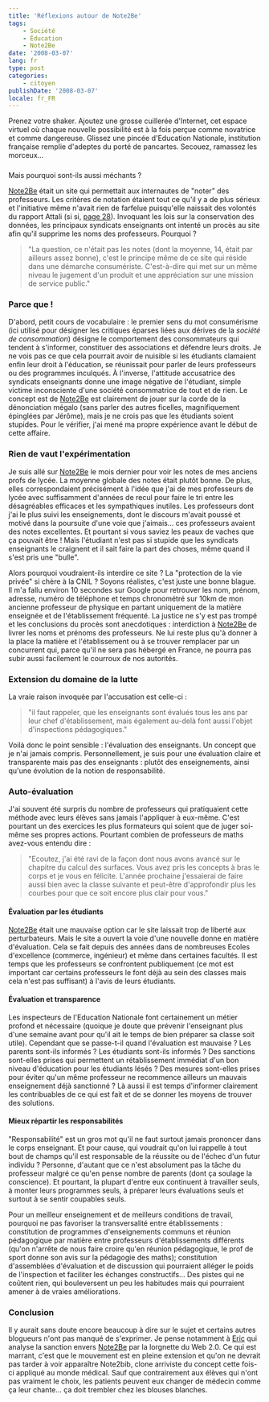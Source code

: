 ```yaml
---
title: 'Réflexions autour de Note2Be'
tags:
    - Société
    - Éducation
    - Note2Be
date: '2008-03-07'
lang: fr
type: post
categories:
    - citoyen
publishDate: '2008-03-07'
locale: fr_FR
---
```


Prenez votre shaker. Ajoutez une grosse cuillerée d'Internet, cet espace virtuel où chaque nouvelle possibilité est à la fois perçue comme novatrice et comme dangereuse. Glissez une pincée d'Education Nationale, institution française remplie d'adeptes du porté de pancartes. Secouez, ramassez les morceux…

### <!-- more -->

Mais pourquoi sont-ils aussi méchants&nbsp;?

[Note2Be](http://www.note2be.com) était un site qui permettait aux internautes de "noter" des professeurs. Les critères de notation étaient tout ce qu'il y a de plus sérieux et l'initiative même n'avait rien de farfelue puisqu'elle naissait des volontés du rapport Attali (si si, [page 28](http://www.ladocumentationfrancaise.fr/var/storage/rapports-publics/084000041/0000.pdf)). Invoquant les lois sur la conservation des données, les principaux syndicats enseignants ont intenté un procès au site afin qu'il supprime les noms des professeurs. Pourquoi&nbsp;?

> "La question, ce n'était pas les notes (dont la moyenne, 14, était par ailleurs assez bonne), c'est le principe même de ce site qui réside dans une démarche consumériste. C'est-à-dire qui met sur un même niveau le jugement d'un produit et une appréciation sur une mission de service public."

### Parce que&nbsp;!

D'abord, petit cours de vocabulaire&nbsp;: le premier sens du mot consumérisme (ici utilisé pour désigner les critiques éparses liées aux dérives de la _société de consommation_) désigne le comportement des consommateurs qui tendent à s'informer, constituer des associations et défendre leurs droits. Je ne vois pas ce que cela pourrait avoir de nuisible si les étudiants clamaient enfin leur droit à l'éducation, se réunissait pour parler de leurs professeurs ou des programmes inculqués. À l'inverse, l'attitude accusatrice des syndicats enseignants donne une image négative de l'étudiant, simple victime inconsciente d'une société consommatrice de tout et de rien. Le concept est de [Note2Be](http://www.note2be.com) est clairement de jouer sur la corde de la dénonciation mégalo (sans parler des autres ficelles, magnifiquement épinglées par Jérôme), mais je ne crois pas que les étudiants soient stupides. Pour le vérifier, j'ai mené ma propre expérience avant le début de cette affaire.

### Rien de vaut l'expérimentation

Je suis allé sur [Note2Be](http://www.note2be.com) le mois dernier pour voir les notes de mes anciens profs de lycée. La moyenne globale des notes était plutôt bonne. De plus, elles correspondaient précisément à l'idée que j'ai de mes professeurs de lycée avec suffisamment d'années de recul pour faire le tri entre les désagréables efficaces et les sympathiques inutiles. Les professeurs dont j'ai le plus suivi les enseignements, dont le discours m'avait poussé et motivé dans la poursuite d'une voie que j'aimais… ces professeurs avaient des notes excellentes. Et pourtant si vous saviez les peaux de vaches que ça pouvait être&nbsp;! Mais l'étudiant n'est pas si stupide que les syndicats enseignants le craignent et il sait faire la part des choses, même quand il s'est pris une "bulle".

Alors pourquoi voudraient-ils interdire ce site&nbsp;? La "protection de la vie privée" si chère à la CNIL&nbsp;? Soyons réalistes, c'est juste une bonne blague. Il m'a fallu environ 10 secondes sur Google pour retrouver les nom, prénom, adresse, numéro de téléphone et temps chronométré sur 10km de mon ancienne professeur de physique en partant uniquement de la matière enseignée et de l'établissement fréquenté. La justice ne s'y est pas trompé et les conclusions du procès sont anecdotiques&nbsp;: interdiction à [Note2Be](http://www.note2be.com) de livrer les noms et prénoms des professeurs. Ne lui reste plus qu'à donner à la place la matière et l'établissement ou à se trouver remplacer par un concurrent qui, parce qu'il ne sera pas hébergé en France, ne pourra pas subir aussi facilement le courroux de nos autorités.

### Extension du domaine de la lutte

La vraie raison invoquée par l'accusation est celle-ci&nbsp;:

> "il faut rappeler, que les enseignants sont évalués tous les ans par leur chef d'établissement, mais également au-delà font aussi l'objet d'inspections pédagogiques."

Voilà donc le point sensible&nbsp;: l'évaluation des enseignants. Un concept que je n'ai jamais compris. Personnellement, je suis pour une évaluation claire et transparente mais pas des enseignants&nbsp;: plutôt des enseignements, ainsi qu'une évolution de la notion de responsabilité.

### Auto-évaluation

J'ai souvent été surpris du nombre de professeurs qui pratiquaient cette méthode avec leurs élèves sans jamais l'appliquer à eux-même. C'est pourtant un des exercices les plus formateurs qui soient que de juger soi-même ses propres actions. Pourtant combien de professeurs de maths avez-vous entendu dire&nbsp;:

> "Ecoutez, j'ai été ravi de la façon dont nous avons avancé sur le chapitre du calcul des surfaces. Vous avez pris les concepts à bras le corps et je vous en félicite. L'année prochaine j'essaierai de faire aussi bien avec la classe suivante et peut-être d'approfondir plus les courbes pour que ce soit encore plus clair pour vous."

#### Évaluation par les étudiants

[Note2Be](http://www.note2be.com) était une mauvaise option car le site laissait trop de liberté aux perturbateurs. Mais le site a ouvert la voie d'une nouvelle donne en matière d'évaluation. Cela se fait depuis des années dans de nombreuses Ecoles d'excellence (commerce, ingénieur) et même dans certaines facultés. Il est temps que les professeurs se confrontent publiquement (ce mot est important car certains professeurs le font déjà au sein des classes mais cela n'est pas suffisant) à l'avis de leurs étudiants.

#### Évaluation et transparence

Les inspecteurs de l'Education Nationale font certainement un métier profond et nécessaire (quoique je doute que prévenir l'enseignant plus d'une semaine avant pour qu'il ait le temps de bien préparer sa classe soit utile). Cependant que se passe-t-il quand l'évaluation est mauvaise&nbsp;? Les parents sont-ils informés&nbsp;? Les étudiants sont-ils informés&nbsp;? Des sanctions sont-elles prises qui permettent un rétablissement immédiat d'un bon niveau d'éducation pour les étudiants lésés&nbsp;? Des mesures sont-elles prises pour éviter qu'un même professeur ne recommence ailleurs un mauvais enseignement déjà sanctionné&nbsp;? Là aussi il est temps d'informer clairement les contribuables de ce qui est fait et de se donner les moyens de trouver des solutions.

#### Mieux répartir les responsabilités

"Responsabilité" est un gros mot qu'il ne faut surtout jamais prononcer dans le corps enseignant. Et pour cause, qui voudrait qu'on lui rappelle à tout bout de champs qu'il est responsable de la réussite ou de l'échec d'un futur individu&nbsp;? Personne, d'autant que ce n'est absolument pas la tâche du professeur malgré ce qu'en pense nombre de parents (dont ça soulage la conscience). Et pourtant, la plupart d'entre eux continuent à travailler seuls, à monter leurs programmes seuls, à préparer leurs évaluations seuls et surtout à se sentir coupables seuls.

Pour un meilleur enseignement et de meilleurs conditions de travail, pourquoi ne pas favoriser la transversalité entre établissements&nbsp;: constitution de programmes d'enseignements communs et réunion pédagogique par matière entre professeurs d'établissements différents (qu'on n'arrête de nous faire croire qu'en réunion pédagogique, le prof de sport donne son avis sur la pédagogie des maths); constitution d'assemblées d'évaluation et de discussion qui pourraient alléger le poids de l'inspection et faciliter les échanges constructifs… Des pistes qui ne coûtent rien, qui bouleversent un peu les habitudes mais qui pourraient amener à de vraies améliorations.

### Conclusion

Il y aurait sans doute encore beaucoup à dire sur le sujet et certains autres blogueurs n'ont pas manqué de s'exprimer. Je pense notamment à [Eric](http://www.presse-citron.net/note2becom-et-lespipolescom-le-web-20-serait-il-soluble-dans-les-tribunaux/) qui analyse la sanction envers [Note2Be](http://www.note2be.com) par la lorgnette du Web 2.0\. Ce qui est marrant, c'est que le mouvement est en pleine extension et qu'on ne devrait pas tarder à voir apparaître Note2bib, clone arriviste du concept cette fois-ci appliqué au monde médical. Sauf que contrairement aux élèves qui n'ont pas vraiment le choix, les patients peuvent eux changer de médecin comme ça leur chante… ça doit trembler chez les blouses blanches.